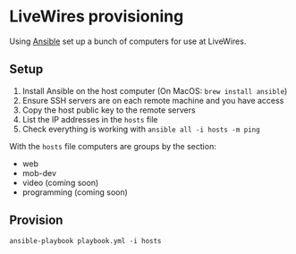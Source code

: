 # LiveWires provisioning

Using [Ansible](https://docs.ansible.com/) set up a bunch of computers for use at LiveWires.

## Setup

1. Install Ansible on the host computer (On MacOS: `brew install ansible`)
2. Ensure SSH servers are on each remote machine and you have access
3. Copy the host public key to the remote servers
4. List the IP addresses in the `hosts` file
5. Check everything is working with `ansible all -i hosts -m ping`

With the `hosts` file computers are groups by the section:

- web
- mob-dev
- video (coming soon)
- programming (coming soon)

## Provision

```
ansible-playbook playbook.yml -i hosts
```
